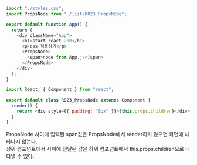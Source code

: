 ```js
import "./styles.css";
import PropsNode from "./list/R023_PropsNode";

export default function App() {
  return (
    <div className="App">
      <h1>start react 200</h1>
      <p>css 적용하기</p>
      <PropsNode>
        <span>node from App.js</span>
      </PropsNode>
    </div>
  );
}

import React, { Component } from "react";

export default class R023_PropsNode extends Component {
  render() {
    return <div style={{ padding: "0px" }}>{this.props.children}</div>;
  }
}
```

PropsNode 사이에 입력된 span값은 PropsNode에서 render하지 않으면 화면에 나타나지 않는다.  
상위 컴포넌트에서 <PropsNode></PropsNode> 사이에 전달된 값은 하위 컴포넌트에서 this.props.children으로 나타낼 수 있다.
